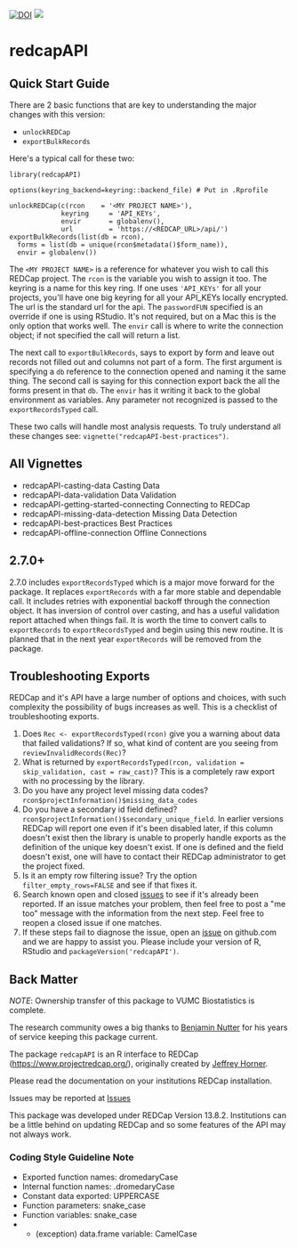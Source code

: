 

[![DOI](https://zenodo.org/badge/doi/10.5281/zenodo.11826.png)](https://dx.doi.org/10.5281/zenodo.11826)
![](https://cranlogs.r-pkg.org/badges/grand-total/redcapAPI)

redcapAPI
======

## Quick Start Guide

There are 2 basic functions that are key to understanding the major changes with this version:

* `unlockREDCap`
* `exportBulkRecords`

Here's a typical call for these two:

```
library(redcapAPI)

options(keyring_backend=keyring::backend_file) # Put in .Rprofile

unlockREDCap(c(rcon    = '<MY PROJECT NAME>'),
             keyring     = 'API_KEYs',
             envir       = globalenv(),
             url         = 'https://<REDCAP_URL>/api/')
exportBulkRecords(list(db = rcon),
  forms = list(db = unique(rcon$metadata()$form_name)),
  envir = globalenv())
```

The `<MY PROJECT NAME>` is a reference for whatever you wish to call this REDCap project. The `rcon` is the variable you wish to assign it too. The keyring is a name for this key ring. If one uses `'API_KEYs'` for all your projects, you'll have one big keyring for all your API_KEYs locally encrypted. The url is the standard url for the api. The `passwordFUN` specified is an override if one is using RStudio. It's not required, but on a Mac this is the only option that works well. The `envir` call is where to write the connection object; if not specified the call will return a list.

The next call to `exportBulkRecords`, says to export by form and leave out records not filled out and columns not part of a form. The first argument is specifying a `db` reference to the connection opened and naming it the same thing. The second call is saying for this connection export back the all the forms present in that `db`. The `envir` has it writing it back to the global environment as variables. Any parameter not recognized is passed to the `exportRecordsTyped` call. 

These two calls will handle most analysis requests. To truly understand all these changes see: `vignette("redcapAPI-best-practices")`. 

## All Vignettes

* redcapAPI-casting-data Casting Data
* redcapAPI-data-validation Data Validation
* redcapAPI-getting-started-connecting Connecting to REDCap
* redcapAPI-missing-data-detection Missing Data Detection
* redcapAPI-best-practices Best Practices 
* redcapAPI-offline-connection Offline Connections 

## 2.7.0+

2.7.0 includes `exportRecordsTyped` which is a major move forward for the package. It replaces `exportRecords` with a far more stable and dependable call. It includes retries with exponential backoff through the connection object. It has inversion of control over casting, and has a useful validation report attached when things fail. It is worth the time to convert calls to `exportRecords` to `exportRecordsTyped` and begin using this new routine. It is planned that in the next year `exportRecords` will be removed from the package.

## Troubleshooting Exports

REDCap and it's API have a large number of options and choices, with such complexity the possibility of bugs increases as well. This is a checklist of troubleshooting exports. 

1. Does `Rec <- exportRecordsTyped(rcon)` give you a warning about data that failed validations? If so, what kind of content are you seeing from `reviewInvalidRecords(Rec)`?
2. What is returned by `exportRecordsTyped(rcon, validation = skip_validation, cast = raw_cast)`? This is a completely raw export with no processing by the library.
3. Do you have any project level missing data codes? `rcon$projectInformation()$missing_data_codes`
4. Do you have a secondary id field defined? `rcon$projectInformation()$secondary_unique_field`. In earlier versions REDCap will report one even if it's been disabled later, if this column doesn't exist then the library is unable to properly handle exports as the definition of the unique key doesn't exist. If one is defined and the field doesn't exist, one will have to contact their REDCap administrator to get the project fixed.
5. Is it an empty row filtering issue? Try the option `filter_empty_rows=FALSE` and see if that fixes it.
6. Search known open and closed [issues](https://github.com/vubiostat/redcapAPI/issues) to see if it's already been reported. If an issue matches your problem, then feel free to post a "me too" message with the information from the next step. Feel free to reopen a closed issue if one matches.
7. If these steps fail to diagnose the issue, open an [issue](https://github.com/vubiostat/redcapAPI/issues)
 on github.com and we are happy to assist you. Please include your version of R, RStudio and `packageVersion('redcapAPI')`. 

## Back Matter

*NOTE*: Ownership transfer of this package to VUMC Biostatistics is complete.

The research community owes a big thanks to [Benjamin Nutter](https://github.com/nutterb/redcapAPI)
for his years of service keeping this package current.

The package `redcapAPI` is an R interface to REDCap (https://www.projectredcap.org/), originally created by [Jeffrey Horner](https://github.com/jeffreyhorner).

Please read the documentation on your institutions REDCap installation.

Issues may be reported at [Issues](https://github.com/vubiostat/redcapAPI/issues)

This package was developed under REDCap Version 13.8.2. Institutions can be a little behind on updating REDCap and so some features of the API may not always work.

### Coding Style Guideline Note

- Exported function names: dromedaryCase
- Internal function names: .dromedaryCase
- Constant data exported: UPPERCASE
- Function parameters: snake_case
- Function variables: snake_case
- - (exception) data.frame variable: CamelCase
